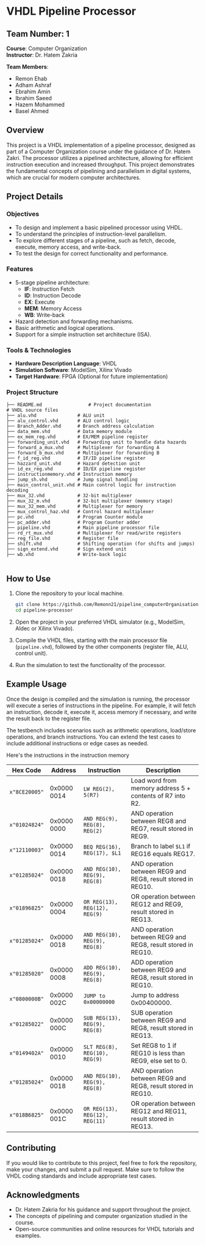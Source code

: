 # VHDL Pipeline Processor

## Team Number: 1 
**Course**: Computer Organization  
**Instructor**: Dr. Hatem Zakria

**Team Members**:  
- Remon Ehab  
- Adham Ashraf 
- Ebrahim Amin
- Ibrahim Saeed
- Hazem Mohammed
- Basel Ahmed
## Overview

This project is a VHDL implementation of a pipeline processor, designed as part of a Computer Organization course under the guidance of Dr. Hatem Zakri. The processor utilizes a pipelined architecture, allowing for efficient instruction execution and increased throughput. This project demonstrates the fundamental concepts of pipelining and parallelism in digital systems, which are crucial for modern computer architectures.

## Project Details

### Objectives

- To design and implement a basic pipelined processor using VHDL.
- To understand the principles of instruction-level parallelism.
- To explore different stages of a pipeline, such as fetch, decode, execute, memory access, and write-back.
- To test the design for correct functionality and performance.

### Features

- 5-stage pipeline architecture:
  - **IF**: Instruction Fetch
  - **ID**: Instruction Decode
  - **EX**: Execute
  - **MEM**: Memory Access
  - **WB**: Write-back
- Hazard detection and forwarding mechanisms.
- Basic arithmetic and logical operations.
- Support for a simple instruction set architecture (ISA).

### Tools & Technologies

- **Hardware Description Language**: VHDL
- **Simulation Software**: ModelSim, Xilinx Vivado
- **Target Hardware**: FPGA (Optional for future implementation)

### Project Structure

```
├── README.md                 # Project documentation
# VHDL source files
├── alu.vhd               # ALU unit
├── alu_control.vhd       # ALU control logic
├── Branch_Adder.vhd      # Branch address calculation
├── data_mem.vhd          # Data memory module
├── ex_mem_reg.vhd        # EX/MEM pipeline register
├── forwarding_unit.vhd   # Forwarding unit to handle data hazards
├── forward_a_mux.vhd     # Multiplexer for forwarding A
├── forward_b_mux.vhd     # Multiplexer for forwarding B
├── f_id_reg.vhd          # IF/ID pipeline register
├── hazzard_unit.vhd      # Hazard detection unit
├── id_ex_reg.vhd         # ID/EX pipeline register
├── instructionmemory.vhd # Instruction memory
├── jump_sh.vhd           # Jump signal handling
├── main_control_unit.vhd # Main control logic for instruction decoding
├── mux_32.vhd            # 32-bit multiplexer
├── mux_32_m.vhd          # 32-bit multiplexer (memory stage)
├── mux_32_mem.vhd        # Multiplexer for memory
├── mux_control_haz.vhd   # Control hazard multiplexer
├── pc.vhd                # Program Counter module
├── pc_adder.vhd          # Program Counter adder
├── pipeline.vhd          # Main pipeline processor file
├── rd_rt_mux.vhd         # Multiplexer for read/write registers
├── reg_file.vhd          # Register file
├── shift.vhd             # Shifting operation (for shifts and jumps)
├── sign_extend.vhd       # Sign extend unit
├── wb.vhd                # Write-back logic


```

## How to Use

1. Clone the repository to your local machine.
   ```bash
   git clone https://github.com/Remonn21/pipeline_computerOrganisation.git
   cd pipeline-processor
   ```

2. Open the project in your preferred VHDL simulator (e.g., ModelSim, Aldec or Xilinx Vivado).

3. Compile the VHDL files, starting with the main processor file (`pipeline.vhd`), followed by the other components (register file, ALU, control unit).

4. Run the simulation to test the functionality of the processor.


## Example Usage

Once the design is compiled and the simulation is running, the processor will execute a series of instructions in the pipeline. For example, it will fetch an instruction, decode it, execute it, access memory if necessary, and write the result back to the register file.

The testbench includes scenarios such as arithmetic operations, load/store operations, and branch instructions. You can extend the test cases to include additional instructions or edge cases as needed.

Here's the instructions in the instruction memory

| **Hex Code**  | **Address** | **Instruction**                                          | **Description**                                             |
|---------------|-------------|----------------------------------------------------------|-------------------------------------------------------------|
| `x"8CE20005"` | 0x0000 0014 | `LW REG(2), 5(R7)`                                       | Load word from memory address 5 + contents of R7 into R2.   |
| `x"01024824"` | 0x0000 0000 | `AND REG(9), REG(8), REG(2)`                             | AND operation between REG8 and REG7, result stored in REG9. |
| `x"12110003"` | 0x0000 0014 | `BEQ REG(16), REG(17), $L1`                              | Branch to label `$L1` if REG16 equals REG17.                 |
| `x"01285024"` | 0x0000 0018 | `AND REG(10), REG(9), REG(8)`                             | AND operation between REG9 and REG8, result stored in REG10. |
| `x"01896825"` | 0x0000 0004 | `OR REG(13), REG(12), REG(9)`                             | OR operation between REG12 and REG9, result stored in REG13. |
| `x"01285024"` | 0x0000 0018 | `AND REG(10), REG(9), REG(8)`                             | AND operation between REG9 and REG8, result stored in REG10. |
| `x"01285020"` | 0x0000 0008 | `ADD REG(10), REG(9), REG(8)`                             | ADD operation between REG9 and REG8, result stored in REG10. |
| `x"0800000B"` | 0x0000 002C | `JUMP to 0x00000000`                                     | Jump to address 0x00400000.                                  |
| `x"01285022"` | 0x0000 000C | `SUB REG(13), REG(9), REG(8)`                             | SUB operation between REG9 and REG8, result stored in REG13. |
| `x"0149402A"` | 0x0000 0010 | `SLT REG(8), REG(10), REG(9)`                             | Set REG8 to 1 if REG10 is less than REG9, else set to 0.      |
| `x"01285024"` | 0x0000 0018 | `AND REG(10), REG(9), REG(8)`                             | AND operation between REG9 and REG8, result stored in REG10. |
| `x"018B6825"` | 0x0000 001C | `OR REG(13), REG(12), REG(11)`                            | OR operation between REG12 and REG11, result stored in REG13. |





## Contributing

If you would like to contribute to this project, feel free to fork the repository, make your changes, and submit a pull request. Make sure to follow the VHDL coding standards and include appropriate test cases.



## Acknowledgments

- Dr. Hatem Zakria for his guidance and support throughout the project.
- The concepts of pipelining and computer organization studied in the course.
- Open-source communities and online resources for VHDL tutorials and examples.

